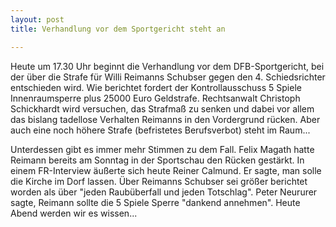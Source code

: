 ```yaml
---
layout: post
title: Verhandlung vor dem Sportgericht steht an

---
```


Heute um 17.30 Uhr beginnt die Verhandlung vor dem DFB-Sportgericht, bei der über die Strafe für Willi Reimanns Schubser gegen den 4. Schiedsrichter entschieden wird. Wie berichtet fordert der Kontrollausschuss 5 Spiele Innenraumsperre plus 25000 Euro Geldstrafe. Rechtsanwalt Christoph Schickhardt wird versuchen, das Strafmaß zu senken und dabei vor allem das bislang tadellose Verhalten Reimanns in den Vordergrund rücken. Aber auch eine noch höhere Strafe (befristetes Berufsverbot) steht im Raum...

Unterdessen gibt es immer mehr Stimmen zu dem Fall. Felix Magath hatte Reimann bereits am Sonntag in der Sportschau den Rücken gestärkt. In einem FR-Interview äußerte sich heute Reiner Calmund. Er sagte, man solle die Kirche im Dorf lassen. Über Reimanns Schubser sei größer berichtet worden als über "jeden Raubüberfall und jeden Totschlag". Peter Neururer sagte, Reimann sollte die 5 Spiele Sperre "dankend annehmen". Heute Abend werden wir es wissen...
